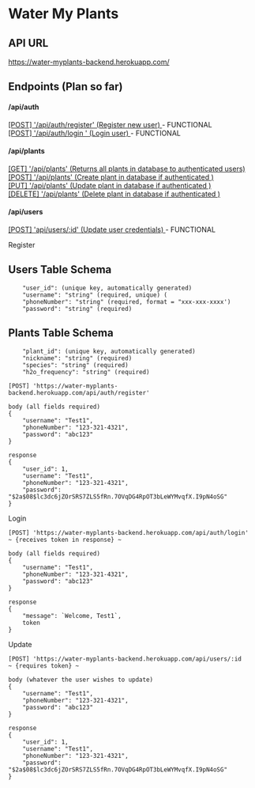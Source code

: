 # Water My Plants

## API URL 

https://water-myplants-backend.herokuapp.com/

## Endpoints (Plan so far)

#### /api/auth
[[POST] '/api/auth/register' (Register new user) ](#register) - FUNCTIONAL</br> 
[[POST] '/api/auth/login ' (Login user) ](#login) - FUNCTIONAL</br>

#### /api/plants
[[GET] '/api/plants' (Returns all plants in database to authenticated users) ](#get-plants)</br>
[[POST] '/api/plants' (Create plant in database if authenticated ) ](#create-plants)</br>
[[PUT] '/api/plants' (Update plant in database if authenticated ) ](#update-plant)</br>
[[DELETE] '/api/plants' (Delete plant in database if authenticated ) ](#delete-plant)</br>

#### /api/users
[[POST] 'api/users/:id' (Update user credentials) ](#update-user) - FUNCTIONAL</br>

<a name='register'>Register</a>

## Users Table Schema
```
    "user_id": (unique key, automatically generated)
    "username": "string" (required, unique) (
    "phoneNumber": "string" (required, format = "xxx-xxx-xxxx')
    "password": "string" (required)

```

## Plants Table Schema
```
    "plant_id": (unique key, automatically generated)
    "nickname": "string" (required)
    "species": "string" (required)
    "h2o_frequency": "string" (required)

```


```
[POST] 'https://water-myplants-backend.herokuapp.com/api/auth/register' 
```

```
body (all fields required)
{
    "username": "Test1",
    "phoneNumber": "123-321-4321",
    "password": "abc123"
}
```
```
response
{
    "user_id": 1,
    "username": "Test1",
    "phoneNumber": "123-321-4321",
    "password": "$2a$08$lc3dc6jZOrSRS7ZLS5fRn.7OVqDG4RpOT3bLeWYMvqfX.I9pN4oSG"
}
```

<a name='login'>Login</a>
```
[POST] 'https://water-myplants-backend.herokuapp.com/api/auth/login'
~ {receives token in response} ~
```

```
body (all fields required)
{
    "username": "Test1",
    "phoneNumber": "123-321-4321",
    "password": "abc123"
}
```
```
response
{
    "message": `Welcome, Test1`,
    token
}
```

<a name='update-user'>Update</a>
```
[POST] 'https://water-myplants-backend.herokuapp.com/api/users/:id 
~ {requires token} ~
```

```
body (whatever the user wishes to update)
{
    "username": "Test1",
    "phoneNumber": "123-321-4321",
    "password": "abc123"
}
```
```
response
{
    "user_id": 1,
    "username": "Test1",
    "phoneNumber": "123-321-4321",
    "password": "$2a$08$lc3dc6jZOrSRS7ZLS5fRn.7OVqDG4RpOT3bLeWYMvqfX.I9pN4oSG"
}
```
